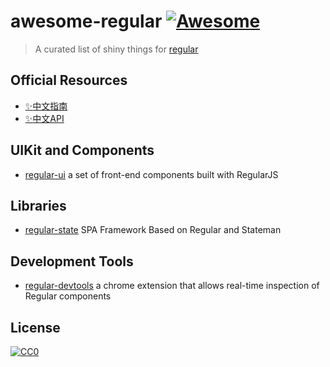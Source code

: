 # awesome-regular [![Awesome](https://cdn.rawgit.com/sindresorhus/awesome/d7305f38d29fed78fa85652e3a63e154dd8e8829/media/badge.svg)](https://github.com/sindresorhus/awesome)

> A curated list of shiny things for [regular](https://github.com/regularjs/regular)

## Official Resources

- [:sparkles:中文指南](https://regularjs.github.io/guide/zh/index.html)
- [:sparkles:中文API](https://regularjs.github.io/reference/?api-zh)

## UIKit and Components

- [regular-ui](https://github.com/regular-ui/regular-ui) a set of front-end components built with RegularJS

## Libraries

- [regular-state](https://github.com/regularjs/regular-state) SPA Framework Based on Regular and Stateman

## Development Tools

- [regular-devtools](https://github.com/regularjs/regular-devtools) a chrome extension that allows real-time inspection of Regular components

## License

[![CC0](http://i.creativecommons.org/p/zero/1.0/88x31.png)](http://creativecommons.org/publicdomain/zero/1.0/)
